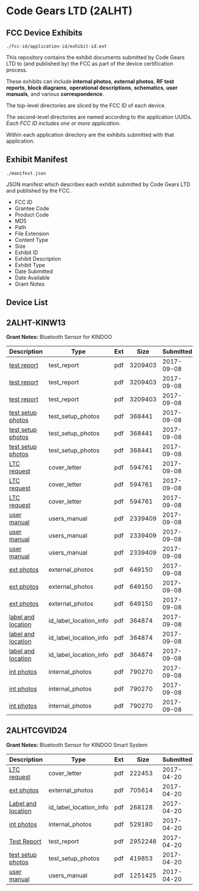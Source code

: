 # Code Gears LTD (2ALHT)
## FCC Device Exhibits

```
./fcc-id/application-id/exhibit-id.ext
```

This repository contains the exhibit documents submitted by Code Gears LTD to (and published by) the FCC as part of the device certification process.

These exhibits can include **internal photos**, **external photos**, **RF test reports**, **block diagrams**, **operational descriptions**, **schematics**, **user manuals**, and various **correspondence**.

The top-level directories are sliced by the FCC ID of each device.

The second-level directories are named according to the application UUIDs. *Each FCC ID includes one or more application.*

Within each application directory are the exhibits submitted with that application. 

## Exhibit Manifest

```
./manifest.json
```

JSON manifest which describes each exhibit submitted by Code Gears LTD and published by the FCC.

- FCC ID
- Grantee Code
- Product Code
- MD5
- Path
- File Extension
- Content Type
- Size
- Exhibit ID
- Exhibit Description
- Exhibit Type
- Date Submitted
- Date Available
- Grant Notes

## Device List
## 2ALHT-KINW13
**Grant Notes:** Bluetooth Sensor for KINDOO

| Description | Type | Ext | Size | Submitted | Available |
| ----------- | ---- | --- | ---- | --------- | --------- |
| [test report](2ALHT-KINW13/90e9c504325ad918f8fc4b38a6554e81/3550621.pdf) | test_report | pdf | 3209403 | 2017-09-08 | 2017-09-08 |
| [test report](2ALHT-KINW13/90e9c504325ad918f8fc4b38a6554e81/3550621.pdf) | test_report | pdf | 3209403 | 2017-09-08 | 2017-09-08 |
| [test report](2ALHT-KINW13/90e9c504325ad918f8fc4b38a6554e81/3550621.pdf) | test_report | pdf | 3209403 | 2017-09-08 | 2017-09-08 |
| [test setup photos](2ALHT-KINW13/90e9c504325ad918f8fc4b38a6554e81/3550635.pdf) | test_setup_photos | pdf | 368441 | 2017-09-08 | 2017-09-08 |
| [test setup photos](2ALHT-KINW13/90e9c504325ad918f8fc4b38a6554e81/3550635.pdf) | test_setup_photos | pdf | 368441 | 2017-09-08 | 2017-09-08 |
| [test setup photos](2ALHT-KINW13/90e9c504325ad918f8fc4b38a6554e81/3550635.pdf) | test_setup_photos | pdf | 368441 | 2017-09-08 | 2017-09-08 |
| [LTC request](2ALHT-KINW13/90e9c504325ad918f8fc4b38a6554e81/3550608.pdf) | cover_letter | pdf | 594761 | 2017-09-08 | 2017-09-08 |
| [LTC request](2ALHT-KINW13/90e9c504325ad918f8fc4b38a6554e81/3550608.pdf) | cover_letter | pdf | 594761 | 2017-09-08 | 2017-09-08 |
| [LTC request](2ALHT-KINW13/90e9c504325ad918f8fc4b38a6554e81/3550608.pdf) | cover_letter | pdf | 594761 | 2017-09-08 | 2017-09-08 |
| [user manual](2ALHT-KINW13/90e9c504325ad918f8fc4b38a6554e81/3550642.pdf) | users_manual | pdf | 2339409 | 2017-09-08 | 2017-09-08 |
| [user manual](2ALHT-KINW13/90e9c504325ad918f8fc4b38a6554e81/3550642.pdf) | users_manual | pdf | 2339409 | 2017-09-08 | 2017-09-08 |
| [user manual](2ALHT-KINW13/90e9c504325ad918f8fc4b38a6554e81/3550642.pdf) | users_manual | pdf | 2339409 | 2017-09-08 | 2017-09-08 |
| [ext photos](2ALHT-KINW13/90e9c504325ad918f8fc4b38a6554e81/3550612.pdf) | external_photos | pdf | 649150 | 2017-09-08 | 2017-09-08 |
| [ext photos](2ALHT-KINW13/90e9c504325ad918f8fc4b38a6554e81/3550612.pdf) | external_photos | pdf | 649150 | 2017-09-08 | 2017-09-08 |
| [ext photos](2ALHT-KINW13/90e9c504325ad918f8fc4b38a6554e81/3550612.pdf) | external_photos | pdf | 649150 | 2017-09-08 | 2017-09-08 |
| [label and location](2ALHT-KINW13/90e9c504325ad918f8fc4b38a6554e81/3550618.pdf) | id_label_location_info | pdf | 364874 | 2017-09-08 | 2017-09-08 |
| [label and location](2ALHT-KINW13/90e9c504325ad918f8fc4b38a6554e81/3550618.pdf) | id_label_location_info | pdf | 364874 | 2017-09-08 | 2017-09-08 |
| [label and location](2ALHT-KINW13/90e9c504325ad918f8fc4b38a6554e81/3550618.pdf) | id_label_location_info | pdf | 364874 | 2017-09-08 | 2017-09-08 |
| [int photos](2ALHT-KINW13/90e9c504325ad918f8fc4b38a6554e81/3550634.pdf) | internal_photos | pdf | 790270 | 2017-09-08 | 2017-09-08 |
| [int photos](2ALHT-KINW13/90e9c504325ad918f8fc4b38a6554e81/3550634.pdf) | internal_photos | pdf | 790270 | 2017-09-08 | 2017-09-08 |
| [int photos](2ALHT-KINW13/90e9c504325ad918f8fc4b38a6554e81/3550634.pdf) | internal_photos | pdf | 790270 | 2017-09-08 | 2017-09-08 |
## 2ALHTCGVID24
**Grant Notes:** Bluetooth Sensor for KINDOO Smart System

| Description | Type | Ext | Size | Submitted | Available |
| ----------- | ---- | --- | ---- | --------- | --------- |
| [LTC request](2ALHTCGVID24/38b8fad6db2f4c750888bd4ec2fcff0e/3364472.pdf) | cover_letter | pdf | 222453 | 2017-04-20 | 2017-04-20 |
| [ext photos](2ALHTCGVID24/38b8fad6db2f4c750888bd4ec2fcff0e/3364467.pdf) | external_photos | pdf | 705614 | 2017-04-20 | 2017-04-20 |
| [Label and location](2ALHTCGVID24/38b8fad6db2f4c750888bd4ec2fcff0e/3364468.pdf) | id_label_location_info | pdf | 268128 | 2017-04-20 | 2017-04-20 |
| [int photos](2ALHTCGVID24/38b8fad6db2f4c750888bd4ec2fcff0e/3364469.pdf) | internal_photos | pdf | 529180 | 2017-04-20 | 2017-04-20 |
| [Test Report](2ALHTCGVID24/38b8fad6db2f4c750888bd4ec2fcff0e/3364466.pdf) | test_report | pdf | 2952248 | 2017-04-20 | 2017-04-20 |
| [test setup photos](2ALHTCGVID24/38b8fad6db2f4c750888bd4ec2fcff0e/3364470.pdf) | test_setup_photos | pdf | 419853 | 2017-04-20 | 2017-04-20 |
| [user manual](2ALHTCGVID24/38b8fad6db2f4c750888bd4ec2fcff0e/3364471.pdf) | users_manual | pdf | 1251425 | 2017-04-20 | 2017-04-20 |
